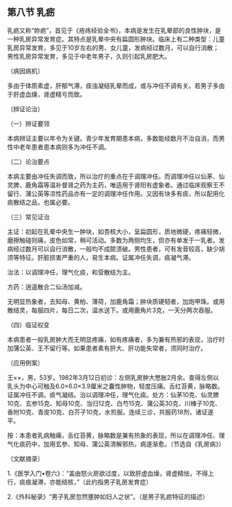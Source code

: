 ## 第八节 乳疬

乳疬又称“妳疬”，首见于《疮疡经验全书》，本病是发生在乳晕部的良性肿块，是一种乳房异常发育症。其特点是乳晕中央有扁圆形肿块。临床上有二种类型：儿童乳房异常发育，多见于10岁左右的男、女儿童，发病经过数月，可以自行消散；男性乳房异常发育，多见于中老年男子，久则引起乳房肥大。

〔病因病机〕

多由于体质素虚，肝郁气滞，痰浊凝结乳晕而成，或与冲任不调有关。若男子多由于肝虚血燥，肾虚精亏而致。

〔辨证论治〕

（一）辨证要领

本病辨证主要以年令为关键。青少年发育期患本病，多数能经数月不治自消，而男性中老年患者患本病则多为冲任不调。

（二）论治要点

本病主要由冲任失调而致，所以治疗的重点在于调理冲任。而调理冲任以仙茅、仙灵脾、鹿角霜等温补督肾之药为主药，唯适用于肾阳有虚象者。通过临床观察王不留行、蒲公英等凉性药品亦有一定的调理冲任作用。又因有块多有痰，所以配用化痰散结之品，也属必要。

（三）常见证治

主证：初起在乳晕中央生一肿块，如杏核大小，呈扁圆形，质地微硬，疼痛轻微，磨擦触碰则痛，皮色如常，稍可活动。多数为两侧均生，但亦有单发于一乳者。发病经过数月可以自行消散，一般均不成脓溃破。男性患者，可有发音较高，缺少胡须等特征。肝脏损害严重的人，易生本病。证属冲任失调，痰凝气滞。

治法：以调理冲任，理气化痰，和营散结为主。

方药：逍遥散合二仙汤加减。

无明显热象者，去知母、黄柏、薄荷，加鹿角霜；肿块质硬韧者，加炮甲珠。或用散结灵，每服四片，每日二次，温水送下。或用鹿角片3克，一天分两次吞服。

（四）临证权变

本病患者一般乳房肿大而无明显疼痛，如有疼痛者，多为兼有热邪的表现，治疗时加蒲公英、王不留行等。如果患者素有肝大、肝功能失常者，须同时治疗。

〔应用例案〕

王××，男，53岁。1982年3月12日初诊：左侧乳房肿大憋胀2月余。查得左侧以乳头为中心可触及6.0×6.0×3.9厘米之囊性肿物，轻度压痛。舌红苔黄，脉略数。证属冲任不调，痰气凝结。治以调理冲任，理气化痰。处方：仙茅10克、仙灵脾10克、玄参15克、知母10克、当归12克、白芍15克、蒲公英30克、川楝子10克、香附10克、青皮10克、白芥子10克，水煎服。连续三诊，共服药18剂，诸证遂平。

按：本患者乳病触痛，舌红苔黄，脉略数是兼有热象的表现，所以在调理冲任、理气化痰药中，加用玄参、知母、蒲公英清解邪热，病遂渐愈。（节选自《乳房病》）

〔文献摘录〕

1.《医学入门•卷六》：“盖由怒火房欲过度，以致肝虚血燥，肾虚精怯，不得上行，痰痕凝滞，亦能结核，”（此约指男子乳房发育症）

2.《外科秘录》“男子乳房忽然壅肿如妇人之状”。（是男子乳疬特征的描述）
